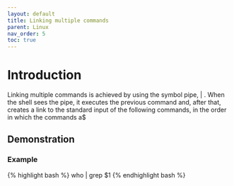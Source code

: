 ```yaml
---
layout: default
title: Linking multiple commands
parent: Linux
nav_order: 5
toc: true
---
```


# Introduction

Linking multiple commands is achieved by using the symbol pipe, | .
When the shell sees the pipe, it executes the previous command and, after that, creates a link to the standard input of the following commands, in the order in which the commands a$

## Demonstration

### Example

{% highlight bash %}
who | grep $1
{% endhighlight bash %}
